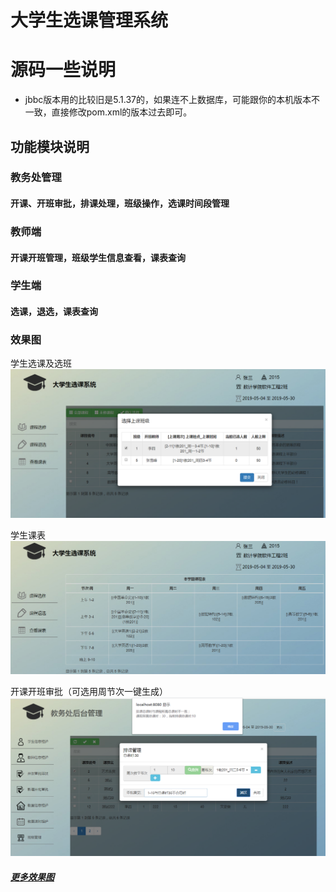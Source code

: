 # 大学生选课管理系统

# 源码一些说明
- jbbc版本用的比较旧是5.1.37的，如果连不上数据库，可能跟你的本机版本不一致，直接修改pom.xml的版本过去即可。

## 功能模块说明
### 教务处管理
#### 开课、开班审批，排课处理，班级操作，选课时间段管理
### 教师端
#### 开课开班管理，班级学生信息查看，课表查询
### 学生端
#### 选课，退选，课表查询

### 效果图
学生选课及选班
![学生选课及选班](https://github.com/yantao1995/PictureReference/blob/master/CourseSelectionSystem/%E5%AD%A6%E7%94%9F%E9%80%89%E8%AF%BE%E5%8F%8A%E9%80%89%E7%8F%AD.png)

学生课表
![学生课表](https://github.com/yantao1995/PictureReference/blob/master/CourseSelectionSystem/%E5%AD%A6%E7%94%9F%E8%AF%BE%E8%A1%A8%E8%87%AA%E5%8A%A8%E7%94%9F%E6%88%90.png)

开课开班审批（可选用周节次一键生成）
![开课开班审批](https://github.com/yantao1995/PictureReference/blob/master/CourseSelectionSystem/%E5%BC%80%E8%AF%BE%E5%BC%80%E7%8F%AD%E5%AE%A1%E6%89%B9.png)


##### [更多效果图](https://github.com/yantao1995/PictureReference/tree/master/CourseSelectionSystem)
